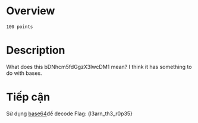 # Overview #
`100 points`

# Description #
What does this bDNhcm5fdGgzX3IwcDM1 mean? I think it has something to do with bases.

# Tiếp cận #
Sử dụng [base64](https://www.base64decode.org)để decode
Flag: {l3arn_th3_r0p35}
